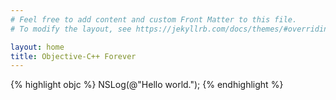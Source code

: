 ```yaml
---
# Feel free to add content and custom Front Matter to this file.
# To modify the layout, see https://jekyllrb.com/docs/themes/#overriding-theme-defaults

layout: home
title: Objective-C++ Forever
---
```

{% highlight objc %}
NSLog(@"Hello world.");
{% endhighlight %}

